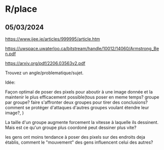 # R/place

## 05/03/2024

https://www.ijee.ie/articles/999995/article.htm

https://uwspace.uwaterloo.ca/bitstream/handle/10012/14060/Armstrong_Ben.pdf

https://arxiv.org/pdf/2206.03563v2.pdf

Trouvez un angle/problematique/sujet.

Idée:

  Façon optimal de poser des pixels pour aboutir à une image donnée et la maintenir le plus efficacement possible(tous poser en meme temps? groupe par groupe? faire s'affronter deux groupes pour tirer des conclusions? comment se protéger d'attaques d'autres groupes voulant étendre leur image?, ) 
  
 La taille d'un groupe augmente forcement la vitesse à laquelle ils dessinent. Mais est ce qu'un groupe plus coordoné peut dessiner plus vite?
 
 les gens ont moins tendance à poser des pixels sur des endroits deja établis, comment le "mouvement" des gens influencent celui des autres?
 

 
